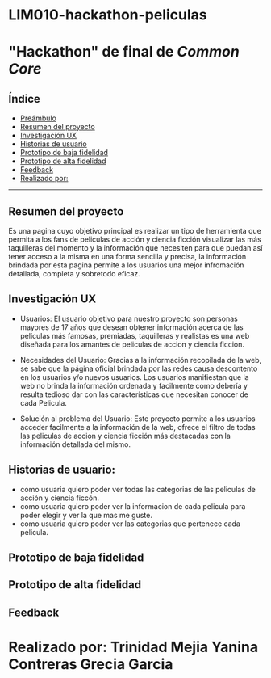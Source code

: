 # LIM010-hackathon-peliculas
# "Hackathon" de final de _Common Core_

## Índice

* [Preámbulo](##-Preámbulo)
* [Resumen del proyecto](##-Resumen-del-proyecto)
* [Investigación UX](##-Investigación-UX)
* [Historias de usuario](#-Historias-de-usuario:)
* [Prototipo de baja fidelidad](##-Prototipo-de-baja-fidelidad)
* [Prototipo de alta fidelidad](#Prototipo-de-alta-fidelidad)
* [Feedback](#Feedback)
* [Realizado por:](#-Realizado-por:)

 ***

## Resumen del proyecto
Es una pagina cuyo objetivo principal es realizar un tipo de herramienta que permita a los fans de 
peliculas de acción y ciencia ficción visualizar las más taquilleras del momento y la información que necesiten para que puedan así tener acceso a la misma en una forma sencilla y precisa, la información brindada por esta pagina permite a los usuarios una mejor infromación detallada, completa y sobretodo eficaz.

## Investigación UX

* Usuarios: El usuario objetivo para nuestro proyecto son personas mayores de 17 años que desean obtener información acerca de las peliculas más famosas, premiadas, taquilleras y realistas  es una web diseñada para los amantes de peliculas de accion y ciencia ficcion.

* Necesidades del Usuario: Gracias a la información recopilada de la web, se sabe que la página oficial brindada por las redes causa descontento en los usuarios y/o nuevos usuarios. Los usuarios manifiestan que la web no brinda la información ordenada y facilmente como debería y resulta tedioso dar con las características que necesitan conocer de cada Pelicula. 

* Solución al problema del Usuario: Este proyecto permite a los usuarios acceder facilmente a la información de la web, ofrece el filtro de todas las peliculas de accion y ciencia ficción más destacadas con la información detallada del mismo.

## Historias de usuario:

* como usuaria quiero poder ver todas las categorias de las peliculas de acción y ciencia ficcón.
* como usuaria quiero poder ver la informacion de cada pelicula para poder elegir y ver la que mas me guste.
* como usuaria quiero poder ver las categorias que pertenece cada pelicula.
## Prototipo de baja fidelidad

## Prototipo de alta fidelidad

## Feedback
# Realizado por: Trinidad Mejia Yanina Contreras Grecia Garcia  

